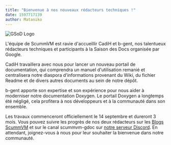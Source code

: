 ```yaml
---
title: "Bienvenue à nos nouveaux rédacteurs techniques !"
date: 1597717139
author: Mataniko
---
```


![GSoD Logo](/data/news/GSoD2020Logo.png)

L'équipe de ScummVM est ravie d'accueillir CadiH et b-gent, nos talentueux rédacteurs techniques et participants à la Saison des Docs organisée par Google.

CadiH travaillera avec nous pour lancer un nouveau portail de documentation, qui comprendra un manuel d'utilisation remanié et centralisera notre diaspora d'informations provenant du Wiki, du fichier Readme et de divers autres documents au sein de notre dépôt. 

b-gent apporte son expertise et son expérience pour nous aider à moderniser notre documentation Doxygen. Le portail Doxygen a longtemps été négligé, cela profitera à nos développeurs et à la communauté dans son ensemble.

Les travaux commenceront officiellement le 14 septembre et dureront 3 mois. Vous pouvez suivre les progrès de nos deux rédacteurs sur les [Blogs ScummVM](https://planet.scummvm.org) et sur le canal scummvm-gdoc sur [notre serveur Discord](https://discord.gg/5D8yTtF). En attendant, joignez-vous à nous pour leur souhaiter la bienvenue dans notre communauté.
